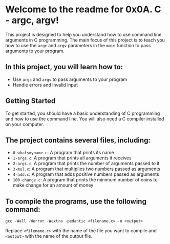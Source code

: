 # Welcome to the readme for 0x0A. C - argc, argv!

This project is designed to help you understand how to use command line arguments in C programming. The main focus of this project is to teach you how to use the `argc` and `argv` parameters in the `main` function to pass arguments to your program.

## In this project, you will learn how to:

- Use `argc` and `argv` to pass arguments to your program
- Handle errors and invalid input

## Getting Started

To get started, you should have a basic understanding of C programming and how to use the command line. You will also need a C compiler installed on your computer.

## The project contains several files, including:

- `0-whatsmyname.c`: A program that prints its name
- `1-args.c`: A program that prints all arguments it receives
- `2-args.c`: A program that prints the number of arguments passed to it
- `3-mul.c`: A program that multiplies two numbers passed as arguments
- `4-add.c`: A program that adds positive numbers passed as arguments
- `100-change.c`: A program that prints the minimum number of coins to make change for an amount of money

## To compile the programs, use the following command:

```
gcc -Wall -Werror -Wextra -pedantic <filename.c> -o <output>
```

Replace `<filename.c>` with the name of the file you want to compile and `<output>` with the name of the output file.

